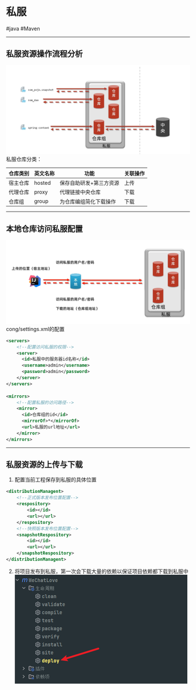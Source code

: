 
# 私服
#java #Maven 

---
## 私服资源操作流程分析
![Pasted image 20220922160502](../../../../attachments/Pasted%20image%2020220922160502.png)
私服仓库分类：

|仓库类别|英文名称|功能|关联操作|
|--|--|--|--|
|宿主仓库|hosted|保存自助研发+第三方资源|上传|
|代理仓库|proxy|代理链接中央仓库|下载|
|仓库组|group|为仓库编组简化下载操作|下载|

---
## 本地仓库访问私服配置
![Pasted image 20220922161833](../../../../attachments/Pasted%20image%2020220922161833.png)
cong/settings.xml的配置
```xml
<servers>
	<!--配置访问私服的权限-->
    <server>
      <id>私服中的服务器id名称</id>
      <username>admin</username>
      <password>admin</password>
    </server>
</servers>

<mirrors>
    <!--配置私服的访问路径-->
    <mirror>
      <id>仓库组的id</id>
      <mirrorOf>*</mirrorOf>
      <url>私服的url地址</url>
    </mirror>
</mirrors>
```
---
## 私服资源的上传与下载
1. 配置当前工程保存到私服的具体位置
```xml
<distributionManagent>
	<!--正式版本发布位置配置-->
	<respository>
		<id></id>
		<url></url>
	</respository>
	<!--快照版本发布位置配置-->
	<snapshotRespository>
		<id></id>
		<url></url>
	</snapshotRespository>
</distributionManagent>
```
2. 将项目发布到私服，第一次会下载大量的依赖以保证项目依赖都下载到私服中
![Pasted image 20220922163313](../../../../attachments/Pasted%20image%2020220922163313.png)